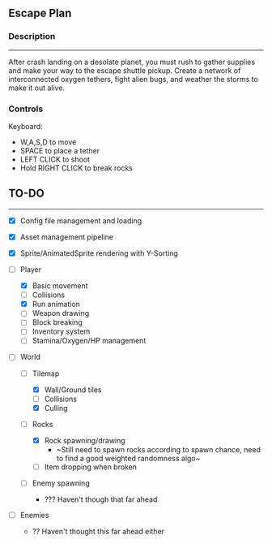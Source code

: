 ## Escape Plan

### Description

---

After crash landing on a desolate planet, you must rush to gather supplies and make your way to the escape shuttle pickup. Create a network of interconnected oxygen tethers, fight alien bugs, and weather the storms to make it out alive.

### Controls

Keyboard:

- W,A,S,D to move
- SPACE to place a tether
- LEFT CLICK to shoot
- Hold RIGHT CLICK to break rocks

## TO-DO

---

- [x] Config file management and loading
- [x] Asset management pipeline
- [x] Sprite/AnimatedSprite rendering with Y-Sorting
- [ ] Player

  - [x] Basic movement
  - [ ] Collisions
  - [x] Run animation
  - [ ] Weapon drawing
  - [ ] Block breaking
  - [ ] Inventory system
  - [ ] Stamina/Oxygen/HP management

- [ ] World

  - [ ] Tilemap
    - [x] Wall/Ground tiles
    - [ ] Collisions
    - [x] Culling
  - [ ] Rocks

    - [x] Rock spawning/drawing
      - ~Still need to spawn rocks according to spawn chance, need to find a good weighted randomness algo~
    - [ ] Item dropping when broken

  - [ ] Enemy spawning
    - ??? Haven't though that far ahead

- [ ] Enemies
  - ?? Haven't thought this far ahead either
